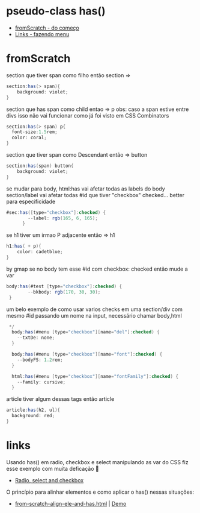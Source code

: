 # pseudo-class has()

- [fromScratch - do começo](#fromscratch)
- [Links - fazendo menu](#links)

# fromScratch

section que tiver span como filho então section =>

```cs
section:has(> span){
    background: violet;
}
```

section que has span como child entao => p
obs: caso a span estive entre divs isso não vai funcionar como já foi visto em CSS Combinators

```cs
section:has(> span) p{
  font-size:1.5rem;
  color: coral;
}
```

section que tiver span como Descendant então => button

```cs
section:has(span) button{
    background: violet;
}
```

se mudar para body, html:has vai afetar todas as labels do body
section/label vai afetar todas
#id que tiver "checkbox" checked... better para especificidade

```cs
#sec:has([type="checkbox"]:checked) {
        --label: rgb(165, 6, 165);
      }

```

se h1 tiver um irmao P adjacente então => h1

```cs
h1:has( + p){
    color: cadetblue;
}
```

by gmap
se no body tem esse #id com checkbox: checked então mude a var

```cs
body:has(#test [type="checkbox"]:checked) {
        --bkbody: rgb(170, 30, 30);
 }
```

um belo exemplo de como usar varios checks em uma section/div com mesmo #id passando um nome na input, necessário chamar body,html

```cs
 */
  body:has(#menu [type="checkbox"][name="del"]:checked) {
    --txtDe: none;
  }

  body:has(#menu [type="checkbox"][name="font"]:checked) {
    --bodyFS: 1.2rem;
  }

  html:has(#menu [type="checkbox"][name="fontFamily"]:checked) {
    --family: cursive;
  }
```

article tiver algum dessas tags então article

```cs
article:has(h2, ul){
  background: red;
}

```

# links

Usando has() em radio, checkbox e select manipulando as var do CSS fiz esse exemplo com muita deficação 🙂

- [Radio, select and checkbox](https://geraldotech.github.io/DevMap/CSS/pages/has/radio-select.html)

O princípio para alinhar elementos e como aplicar o has() nessas situações:

- [from-scratch-align-ele-and-has.html](../pages/has/from-scratch-align-ele-and-has.html) | [Demo](https://geraldotech.github.io/DevMap/CSS/pages/has/from-scratch-align-ele-and-has.html)
